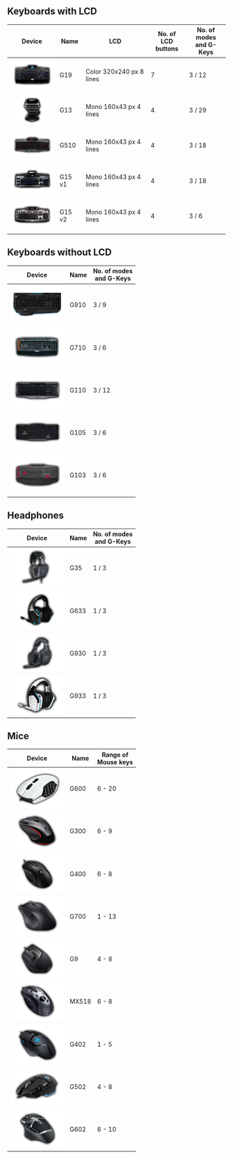 ## Keyboards with LCD
| Device                                                                       | Name   | LCD                      | No. of<br/>LCD buttons | No. of modes<br/>and G-Keys |
|------------------------------------------------------------------------------|--------|--------------------------|------------------------|-----------------------------|
| ![G19](https://github.com/emcek/dcspy/blob/master/src/dcspy/img/G19.png)     | G19    | Color 320x240 px 8 lines | 7                      | 3 / 12                      |
| ![G13](https://github.com/emcek/dcspy/blob/master/src/dcspy/img/G13.png)     | G13    | Mono 160x43 px 4 lines   | 4                      | 3 / 29                      |
| ![G510](https://github.com/emcek/dcspy/blob/master/src/dcspy/img/G510.png)   | G510   | Mono 160x43 px 4 lines   | 4                      | 3 / 18                      |
| ![G15v1](https://github.com/emcek/dcspy/blob/master/src/dcspy/img/G15v1.png) | G15 v1 | Mono 160x43 px 4 lines   | 4                      | 3 / 18                      |
| ![G15v2](https://github.com/emcek/dcspy/blob/master/src/dcspy/img/G15v2.png) | G15 v2 | Mono 160x43 px 4 lines   | 4                      | 3 / 6                       |

## Keyboards without LCD
| Device                                                                     | Name   | No. of modes<br/>and G-Keys |
|----------------------------------------------------------------------------|--------|-----------------------------|
| ![G910](https://github.com/emcek/dcspy/blob/master/src/dcspy/img/G910.png) | G910   | 3 / 9                       |
| ![G710](https://github.com/emcek/dcspy/blob/master/src/dcspy/img/G710.png) | G710   | 3 / 6                       |
| ![G110](https://github.com/emcek/dcspy/blob/master/src/dcspy/img/G110.png) | G110   | 3 / 12                      |
| ![G105](https://github.com/emcek/dcspy/blob/master/src/dcspy/img/G105.png) | G105   | 3 / 6                       |
| ![G103](https://github.com/emcek/dcspy/blob/master/src/dcspy/img/G103.png) | G103   | 3 / 6                       |

## Headphones
| Device                                                                     | Name   | No. of modes<br/>and G-Keys |
|----------------------------------------------------------------------------|--------|-----------------------------|
| ![G35](https://github.com/emcek/dcspy/blob/master/src/dcspy/img/G35.png)   | G35    | 1 / 3                       |
| ![G633](https://github.com/emcek/dcspy/blob/master/src/dcspy/img/G633.png) | G633   | 1 / 3                       |
| ![G930](https://github.com/emcek/dcspy/blob/master/src/dcspy/img/G930.png) | G930   | 1 / 3                       |
| ![G933](https://github.com/emcek/dcspy/blob/master/src/dcspy/img/G933.png) | G933   | 1 / 3                       |

## Mice
| Device                                                                       | Name   | Range of<br/>Mouse keys |
|------------------------------------------------------------------------------|--------|-------------------------|
| ![G600](https://github.com/emcek/dcspy/blob/master/src/dcspy/img/G600.png)   | G600   | 6 - 20                  |
| ![G300](https://github.com/emcek/dcspy/blob/master/src/dcspy/img/G300.png)   | G300   | 6 - 9                   |
| ![G400](https://github.com/emcek/dcspy/blob/master/src/dcspy/img/G400.png)   | G400   | 6 - 8                   |
| ![G700](https://github.com/emcek/dcspy/blob/master/src/dcspy/img/G700.png)   | G700   | 1 - 13                  |
| ![G9](https://github.com/emcek/dcspy/blob/master/src/dcspy/img/G9.png)       | G9     | 4 - 8                   |
| ![MX518](https://github.com/emcek/dcspy/blob/master/src/dcspy/img/MX518.png) | MX518  | 6 - 8                   |
| ![G402](https://github.com/emcek/dcspy/blob/master/src/dcspy/img/G402.png)   | G402   | 1 - 5                   |
| ![G502](https://github.com/emcek/dcspy/blob/master/src/dcspy/img/G502.png)   | G502   | 4 - 8                   |
| ![G602](https://github.com/emcek/dcspy/blob/master/src/dcspy/img/G602.png)   | G602   | 6 - 10                  |
